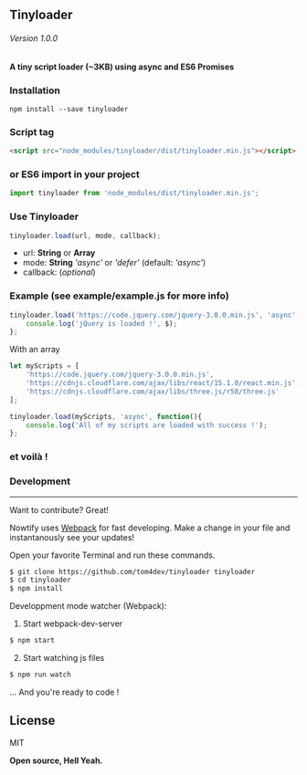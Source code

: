 

Tinyloader
------------
###### Version 1.0.0
**A tiny script loader (~3KB) using async and ES6 Promises**



### Installation
    npm install --save tinyloader


### Script tag
```html   
<script src="node_modules/tinyloader/dist/tinyloader.min.js"></script>
```

### or ES6 import in your project
```javascript
import tinyloader from 'node_modules/dist/tinyloader.min.js';
```

### Use Tinyloader
```javascript
tinyloader.load(url, mode, callback);
```
* url: **String** or **Array**
* mode: **String** *'async'* or *'defer'* (default: *'async'*)
* callback: (*optional*)

### Example (see example/example.js for more info)
```javascript
tinyloader.load('https://code.jquery.com/jquery-3.0.0.min.js', 'async', function(){
    console.log('jQuery is loaded !', $);
};
```

With an array
```javascript
let myScripts = [
    'https://code.jquery.com/jquery-3.0.0.min.js',
    'https://cdnjs.cloudflare.com/ajax/libs/react/15.1.0/react.min.js',
    'https://cdnjs.cloudflare.com/ajax/libs/three.js/r58/three.js'
];

tinyloader.load(myScripts, 'async', function(){
    console.log('All of my scripts are loaded with success !');
};
```

### et voilà ! 


### Development
___
Want to contribute? Great!

Nowtify uses [Webpack](https://webpack.github.io/docs/) for fast developing.
Make a change in your file and instantanously see your updates!

Open your favorite Terminal and run these commands.

```sh
$ git clone https://github.com/tom4dev/tinyloader tinyloader
$ cd tinyloader
$ npm install
```

Developpment mode watcher (Webpack):

1. Start webpack-dev-server
```sh
$ npm start 
```
2. Start watching js files
```sh
$ npm run watch 
```

... And you're ready to code !


License
----

MIT


**Open source, Hell Yeah.**

